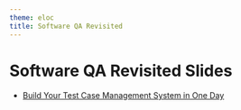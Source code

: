 ```yaml
---
theme: eloc
title: Software QA Revisited
---
```


# Software QA Revisited Slides

<div class="scroll">

- [Build Your Test Case Management System in One Day](/present/tc-mgt-one-day/)

</div>

<style>
  .slidev-layout {
    .scroll {
      @apply overflow-y-scroll max-h-[660px];
    }

    h1 {
      @apply mb-5 text-8xl;
    }

    em {
      @apply inline-block mr-2 text-[#bbb];

      letter-spacing: -0.06em;
      font-size: 0.9em;
      font-style: normal;
      font-family: var(--code-font-family);
    }

    small {
      color: #777;
      font-size: 0.5em;
    }
  }
</style>
